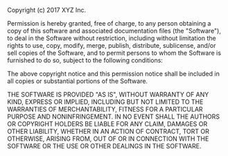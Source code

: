 

Copyright (c) 2017 XYZ Inc.

Permission is hereby granted, free of charge, to any
person obtaining a copy of this software and associated documentation files
(the "Software"), to deal in the Software without restriction,
including without limitation the rights to use, copy, modify, merge, publish,
distribute, sublicense, and/or sell copies of the Software, and to permit
persons to whom the Software is furnished to do so, subject to the following
conditions:

The above copyright notice and this permission
notice shall be included in all copies or substantial portions of the Software.

THE SOFTWARE IS PROVIDED "AS IS", WITHOUT WARRANTY OF
ANY KIND, EXPRESS OR IMPLIED, INCLUDING BUT NOT LIMITED TO THE WARRANTIES OF MERCHANTABILITY,
FITNESS FOR A PARTICULAR PURPOSE AND NONINFRINGEMENT. IN NO EVENT SHALL THE
AUTHORS OR COPYRIGHT HOLDERS BE LIABLE FOR ANY CLAIM, DAMAGES OR OTHER
LIABILITY, WHETHER IN AN ACTION OF CONTRACT, TORT OR OTHERWISE, ARISING FROM,
OUT OF OR IN CONNECTION WITH THE SOFTWARE OR THE USE OR OTHER DEALINGS IN THE
SOFTWARE.

